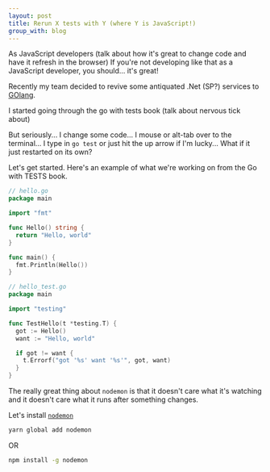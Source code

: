 ```yaml
---
layout: post
title: Rerun X tests with Y (where Y is JavaScript!)
group_with: blog
---
```


As JavaScript developers (talk about how it's great to change code and have it refresh in the browser) If you're not developing like that as a JavaScript developer, you should... it's great!

Recently my team decided to revive some antiquated .Net (SP?) services to [GOlang](#LINK).

I started going through the go with tests book (talk about nervous tick about)

But seriously... I change some code... I mouse or alt-tab over to the terminal... I type in `go test` or just hit the up arrow if I'm lucky... What if it just restarted on its own?

Let's get started. Here's an example of what we're working on from the Go with TESTS book.

```go
// hello.go
package main

import "fmt"

func Hello() string {
  return "Hello, world"
}

func main() {
  fmt.Println(Hello())
}

// hello_test.go
package main

import "testing"

func TestHello(t *testing.T) {
  got := Hello()
  want := "Hello, world"

  if got != want {
    t.Errorf("got '%s' want '%s'", got, want)
  }
}
```

The really great thing about `nodemon` is that it doesn't care what it's watching and it doesn't care what it runs after something changes.

Let's install [`nodemon`](#LINK)

```bash
yarn global add nodemon
```

OR

```bash
npm install -g nodemon
```
